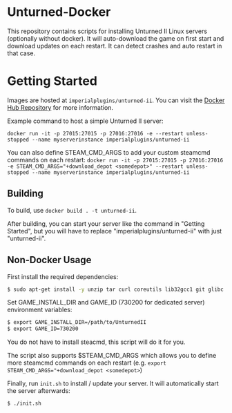 # Unturned-Docker
This repository contains scripts for installing Unturned II Linux servers (optionally without docker).
It will auto-download the game on first start and download updates on each restart. It can detect crashes and auto restart in that case.

# Getting Started
Images are hosted at `imperialplugins/unturned-ii`. You can visit the [Docker Hub Repository](https://hub.docker.com/r/imperialplugins/unturned-ii) for more information.

Example command to host a simple Unturned II server:

`docker run -it -p 27015:27015 -p 27016:27016 -e --restart unless-stopped --name myserverinstance imperialplugins/unturned-ii`

You can also define STEAM_CMD_ARGS to add your custom steamcmd commands on each restart:
`docker run -it -p 27015:27015 -p 27016:27016 -e STEAM_CMD_ARGS="+download_depot <somedepot>" --restart unless-stopped --name myserverinstance imperialplugins/unturned-ii`

## Building
To build, use `docker build . -t unturned-ii`.

After building, you can start your server like the command in "Getting Started", but you will have to replace "imperialplugins/unturned-ii" with just "unturned-ii".

## Non-Docker Usage
First install the required dependencies:
```sh
$ sudo apt-get install -y unzip tar curl coreutils lib32gcc1 git glibc.i686 jq
```

Set GAME_INSTALL_DIR and GAME_ID (730200 for dedicated server) environment variables:

```sh
$ export GAME_INSTALL_DIR=/path/to/UnturnedII
$ export GAME_ID=730200
```

You do not have to install steacmd, this script will do it for you. 


The script also supports $STEAM_CMD_ARGS which allows you to define more steamcmd commands on each restart (e.g. `export STEAM_CMD_ARGS="+download_depot <somedepot>`)

Finally, run `init.sh` to install / update your server. It will automatically start the server afterwards:
```sh
$ ./init.sh 
```
